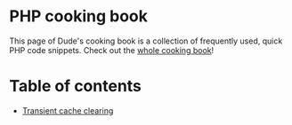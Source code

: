 # PHP cooking book

This page of Dude's cooking book is a collection of frequently used, quick PHP code snippets. Check out the [whole cooking book](https://github.com/digitoimistodude/cooking-book)!

# Table of contents

- [Transient cache clearing](transient-cahe-clearing.php)
